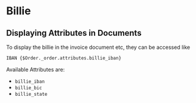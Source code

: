 # Billie

## Displaying Attributes in Documents
To display the billie in the invoice document etc, they can be accessed like

~~~html
IBAN {$Order._order.attributes.billie_iban}
~~~

Available Attributes are:
* `billie_iban`
* `billie_bic`
* `billie_state`
